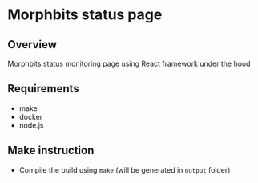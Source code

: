 # Morphbits status page

## Overview

Morphbits status monitoring page using React framework under the hood

## Requirements

- make
- docker
- node.js

## Make instruction
* Compile the build using `make` (will be generated in `output` folder)